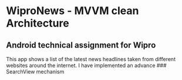 # WiproNews - MVVM clean Architecture

## Android technical assignment for Wipro

This app shows a list of the latest news headlines taken from different websites around the internet.
I have implemented an advance ### SearchView mechanism
